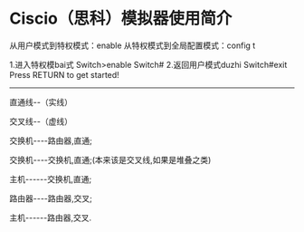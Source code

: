 # Ciscio（思科）模拟器使用简介



从用户模式到特权模式：enable
从特权模式到全局配置模式：config t



1.进入特权模bai式
Switch>enable
Switch#
2.返回用户模式duzhi
Switch#exit
Press RETURN to get started!



-----

直通线--（实线）

交叉线--（虚线）

交换机----路由器,直通;

交换机----交换机,直通;(本来该是交叉线,如果是堆叠之类)

主机------交换机,直通;

路由器----路由器,交叉;

主机------路由器,交叉.